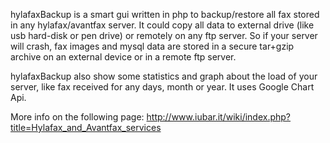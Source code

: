 hylafaxBackup is a smart gui written in php to backup/restore all fax stored in any hylafax/avantfax server.
It could copy all data to external drive (like usb hard-disk or pen drive) or remotely on any ftp server.
So if your server will crash, fax images and mysql data are stored in a secure tar+gzip archive on an external device or in a remote ftp server.

hylafaxBackup also show some statistics and graph about the load of your server, like fax received for any days, month or year. It uses Google Chart Api.


More info on the following page: http://www.iubar.it/wiki/index.php?title=Hylafax_and_Avantfax_services